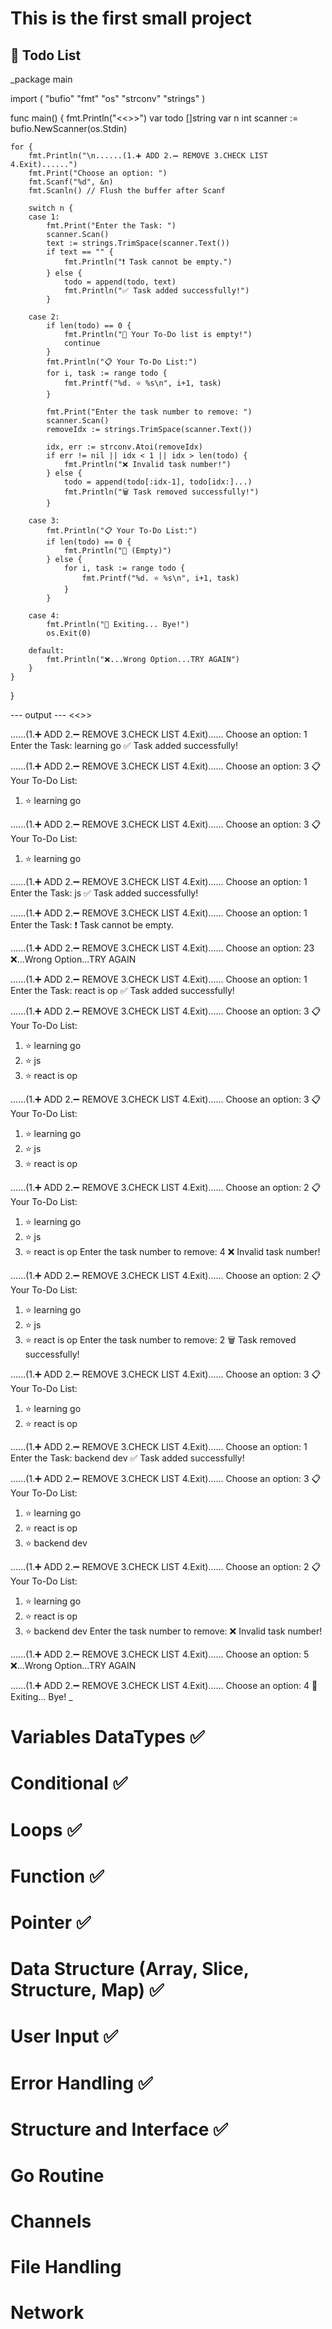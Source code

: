 <h1>This is the first small project</h1>
<h2>📃 Todo List</h2>
_package main

import (
	"bufio"
	"fmt"
	"os"
	"strconv"
	"strings"
)

func main() {
	fmt.Println("<<<TODO LIST>>>")
	var todo []string
	var n int
	scanner := bufio.NewScanner(os.Stdin)

	for {
		fmt.Println("\n......(1.➕ ADD 2.➖ REMOVE 3.CHECK LIST 4.Exit)......")
		fmt.Print("Choose an option: ")
		fmt.Scanf("%d", &n)
		fmt.Scanln() // Flush the buffer after Scanf

		switch n {
		case 1:
			fmt.Print("Enter the Task: ")
			scanner.Scan()
			text := strings.TrimSpace(scanner.Text())
			if text == "" {
				fmt.Println("❗ Task cannot be empty.")
			} else {
				todo = append(todo, text)
				fmt.Println("✅ Task added successfully!")
			}

		case 2:
			if len(todo) == 0 {
				fmt.Println("🫙 Your To-Do list is empty!")
				continue
			}
			fmt.Println("📋 Your To-Do List:")
			for i, task := range todo {
				fmt.Printf("%d. ⭐ %s\n", i+1, task)
			}

			fmt.Print("Enter the task number to remove: ")
			scanner.Scan()
			removeIdx := strings.TrimSpace(scanner.Text())

			idx, err := strconv.Atoi(removeIdx)
			if err != nil || idx < 1 || idx > len(todo) {
				fmt.Println("❌ Invalid task number!")
			} else {
				todo = append(todo[:idx-1], todo[idx:]...)
				fmt.Println("🗑️ Task removed successfully!")
			}

		case 3:
			fmt.Println("📋 Your To-Do List:")
			if len(todo) == 0 {
				fmt.Println("🫙 (Empty)")
			} else {
				for i, task := range todo {
					fmt.Printf("%d. ⭐ %s\n", i+1, task)
				}
			}

		case 4:
			fmt.Println("👋 Exiting... Bye!")
			os.Exit(0)

		default:
			fmt.Println("❌...Wrong Option...TRY AGAIN")
		}
	}
}


--- output ---
<<<TODO LIST>>>

......(1.➕ ADD 2.➖ REMOVE 3.CHECK LIST 4.Exit)......
Choose an option: 1
Enter the Task: learning go
✅ Task added successfully!

......(1.➕ ADD 2.➖ REMOVE 3.CHECK LIST 4.Exit)......
Choose an option: 3
📋 Your To-Do List:
1. ⭐ learning go

......(1.➕ ADD 2.➖ REMOVE 3.CHECK LIST 4.Exit)......
Choose an option: 3
📋 Your To-Do List:
1. ⭐ learning go

......(1.➕ ADD 2.➖ REMOVE 3.CHECK LIST 4.Exit)......
Choose an option: 1
Enter the Task: js
✅ Task added successfully!

......(1.➕ ADD 2.➖ REMOVE 3.CHECK LIST 4.Exit)......
Choose an option: 1
Enter the Task: 
❗ Task cannot be empty.

......(1.➕ ADD 2.➖ REMOVE 3.CHECK LIST 4.Exit)......
Choose an option: 23
❌...Wrong Option...TRY AGAIN

......(1.➕ ADD 2.➖ REMOVE 3.CHECK LIST 4.Exit)......
Choose an option: 1
Enter the Task: react is op
✅ Task added successfully!

......(1.➕ ADD 2.➖ REMOVE 3.CHECK LIST 4.Exit)......
Choose an option: 3
📋 Your To-Do List:
1. ⭐ learning go
2. ⭐ js
3. ⭐ react is op

......(1.➕ ADD 2.➖ REMOVE 3.CHECK LIST 4.Exit)......
Choose an option: 3
📋 Your To-Do List:
1. ⭐ learning go
2. ⭐ js
3. ⭐ react is op

......(1.➕ ADD 2.➖ REMOVE 3.CHECK LIST 4.Exit)......
Choose an option: 2
📋 Your To-Do List:
1. ⭐ learning go
2. ⭐ js
3. ⭐ react is op
Enter the task number to remove: 4
❌ Invalid task number!

......(1.➕ ADD 2.➖ REMOVE 3.CHECK LIST 4.Exit)......
Choose an option: 2
📋 Your To-Do List:
1. ⭐ learning go
2. ⭐ js
3. ⭐ react is op
Enter the task number to remove: 2
🗑️ Task removed successfully!

......(1.➕ ADD 2.➖ REMOVE 3.CHECK LIST 4.Exit)......
Choose an option: 3
📋 Your To-Do List:
1. ⭐ learning go
2. ⭐ react is op

......(1.➕ ADD 2.➖ REMOVE 3.CHECK LIST 4.Exit)......
Choose an option: 1
Enter the Task: backend dev
✅ Task added successfully!

......(1.➕ ADD 2.➖ REMOVE 3.CHECK LIST 4.Exit)......
Choose an option: 3
📋 Your To-Do List:
1. ⭐ learning go
2. ⭐ react is op
3. ⭐ backend dev

......(1.➕ ADD 2.➖ REMOVE 3.CHECK LIST 4.Exit)......
Choose an option: 2
📋 Your To-Do List:
1. ⭐ learning go
2. ⭐ react is op
3. ⭐ backend dev
Enter the task number to remove:
❌ Invalid task number!

......(1.➕ ADD 2.➖ REMOVE 3.CHECK LIST 4.Exit)......
Choose an option: 5
❌...Wrong Option...TRY AGAIN

......(1.➕ ADD 2.➖ REMOVE 3.CHECK LIST 4.Exit)......
Choose an option: 4
👋 Exiting... Bye!
_

# Variables DataTypes ✅
# Conditional ✅
# Loops ✅
# Function ✅
# Pointer ✅
# Data Structure (Array, Slice, Structure, Map) ✅
# User Input ✅
# Error Handling ✅
# Structure and Interface ✅
# Go Routine 
# Channels 
# File Handling
# Network

